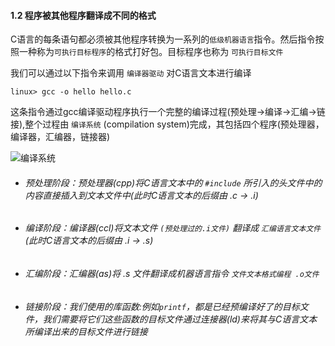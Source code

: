 #### 1.2 程序被其他程序翻译成不同的格式

C语言的每条语句都必须被其他程序转换为一系列的`低级机器语言`指令。然后指令按照一种称为`可执行目标程序`的格式打好包。目标程序也称为 `可执行目标文件` 

我们可以通过以下指令来调用  `编译器驱动` 对C语言文本进行编译

```
linux> gcc -o hello hello.c
```

这条指令通过gcc编译驱动程序执行一个完整的编译过程(预处理->编译->汇编->链接),整个过程由 `编译系统` (compilation system)完成，其包括四个程序(预处理器，编译器，汇编器，链接器)

![编译系统]()
* ###### 预处理阶段：预处理器(cpp)将C语言文本中的 ` #include ` 所引入的头文件中的内容直接插入到文本文件中(此时C语言文本的后缀由 .c -> .i)
* ###### 编译阶段：编译器(ccl)将文本文件 ` (预处理过的.i文件) ` 翻译成 ` 汇编语言文本文件 ` (此时C语言文本的后缀由 .i -> .s)
* ###### 汇编阶段：汇编器(as)将 .s 文件翻译成机器语言指令 `文件文本格式编程 .o文件 `
* ###### 链接阶段：我们使用的库函数:例如```printf```，都是已经预编译好了的目标文件，我们需要将它们这些函数的目标文件通过连接器(ld)来将其与C语言文本所编译出来的目标文件进行链接
